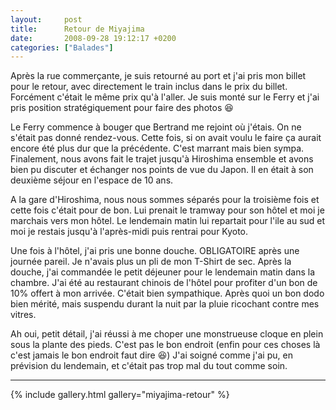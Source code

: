 ```yaml
---
layout:     post
title:      Retour de Miyajima
date:       2008-09-28 19:12:17 +0200
categories: ["Balades"]
---
```


Après la rue commerçante, je suis retourné au port et j'ai pris mon billet pour le retour, avec directement le
train inclus dans le prix du billet. Forcément c'était le même prix qu'à l'aller. Je suis monté sur le Ferry et
j'ai pris position stratégiquement pour faire des photos :laughing:

<!--more-->

Le Ferry commence à bouger que Bertrand me rejoint où j'étais. On ne s'était pas donné rendez-vous. Cette fois, si
on avait voulu le faire ça aurait encore été plus dur que la précédente. C'est marrant mais bien sympa. Finalement,
nous avons fait le trajet jusqu'à Hiroshima ensemble et avons bien pu discuter et échanger nos points de vue du
Japon. Il en était à son deuxième séjour en l'espace de 10 ans.

A la gare d'Hiroshima, nous nous sommes séparés pour la troisième fois et cette fois c'était pour de bon. Lui
prenait le tramway pour son hôtel et moi je marchais vers mon hôtel. Le lendemain matin lui repartait pour l'ile au
sud et moi je restais jusqu'à l'après-midi puis rentrai pour Kyoto.

Une fois à l'hôtel, j'ai pris une bonne douche. OBLIGATOIRE après une journée pareil. Je n'avais plus un pli de mon
T-Shirt de sec. Après la douche, j'ai commandée le petit déjeuner pour le lendemain matin dans la chambre. J'ai été
au restaurant chinois de l'hôtel pour profiter d'un bon de 10% offert à mon arrivée. C'était bien sympathique.
Après quoi un bon dodo bien mérité, mais suspendu durant la nuit par la pluie ricochant contre mes vitres.

Ah oui, petit détail, j'ai réussi à me choper une monstrueuse cloque en plein sous la plante des pieds. C'est pas
le bon endroit (enfin pour ces choses là c'est jamais le bon endroit faut dire :laughing:) J'ai soigné comme j'ai
pu, en prévision du lendemain, et c'était pas trop mal du tout comme soin.

-----

{% include gallery.html gallery="miyajima-retour" %}

